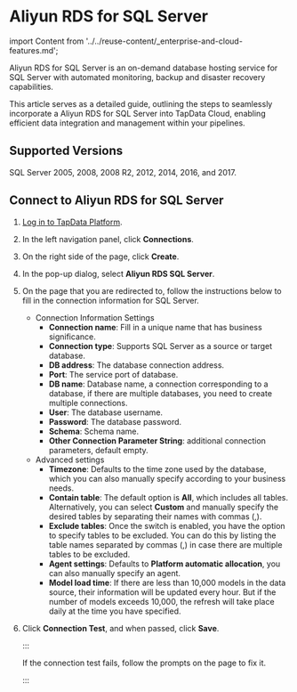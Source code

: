# Aliyun RDS for SQL Server

import Content from '../../reuse-content/_enterprise-and-cloud-features.md';

<Content />

Aliyun RDS for SQL Server is an on-demand database hosting service for SQL Server with automated monitoring, backup and disaster recovery capabilities.

This article serves as a detailed guide, outlining the steps to seamlessly incorporate a Aliyun RDS for SQL Server into TapData Cloud, enabling efficient data integration and management within your pipelines.

## Supported Versions

SQL Server 2005, 2008, 2008 R2, 2012, 2014, 2016, and 2017.

## Connect to Aliyun RDS for SQL Server

1. [Log in to TapData Platform](../../user-guide/log-in.md).

2. In the left navigation panel, click **Connections**.

3. On the right side of the page, click **Create**.

4. In the pop-up dialog, select **Aliyun RDS SQL Server**.

5. On the page that you are redirected to, follow the instructions below to fill in the connection information for SQL Server.

   - Connection Information Settings
     - **Connection name**: Fill in a unique name that has business significance.
     - **Connection type**: Supports SQL Server as a source or target database.
     - **DB address**: The database connection address.
     - **Port**: The service port of database.
     - **DB name**: Database name, a connection corresponding to a database, if there are multiple databases, you need to create multiple connections.
     - **User**: The database username.
     - **Password**: The database password.
     - **Schema**: Schema name.
     - **Other Connection Parameter String**: additional connection parameters, default empty.
   - Advanced settings
     - **Timezone**: Defaults to the time zone used by the database, which you can also manually specify according to your business needs.
     - **Contain table**: The default option is **All**, which includes all tables. Alternatively, you can select **Custom** and manually specify the desired tables by separating their names with commas (,).
     - **Exclude tables**: Once the switch is enabled, you have the option to specify tables to be excluded. You can do this by listing the table names separated by commas (,) in case there are multiple tables to be excluded.
     - **Agent settings**: Defaults to **Platform automatic allocation**, you can also manually specify an agent.
     - **Model load time**: If there are less than 10,000 models in the data source, their information will be updated every hour. But if the number of models exceeds 10,000, the refresh will take place daily at the time you have specified.

6. Click **Connection Test**, and when passed, click **Save**.

   :::

   If the connection test fails, follow the prompts on the page to fix it.

   :::
